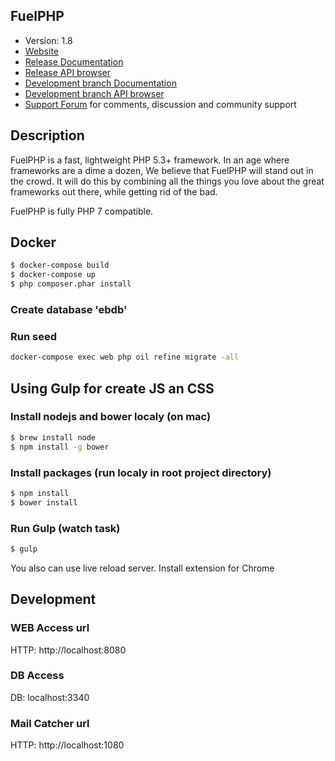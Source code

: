## FuelPHP

* Version: 1.8
* [Website](http://fuelphp.com/)
* [Release Documentation](http://docs.fuelphp.com)
* [Release API browser](http://api.fuelphp.com)
* [Development branch Documentation](http://dev-docs.fuelphp.com)
* [Development branch API browser](http://dev-api.fuelphp.com)
* [Support Forum](http://fuelphp.com/forums) for comments, discussion and community support

## Description

FuelPHP is a fast, lightweight PHP 5.3+ framework. In an age where frameworks are a dime a dozen, We believe that FuelPHP will stand out in the crowd.  It will do this by combining all the things you love about the great frameworks out there, while getting rid of the bad.

FuelPHP is fully PHP 7 compatible.

## Docker

```bash
$ docker-compose build
$ docker-compose up
$ php composer.phar install
```

### Create database 'ebdb'

### Run seed
```bash
docker-compose exec web php oil refine migrate -all
```


## Using Gulp for create JS an CSS

### Install nodejs and bower localy (on mac)
```bash
$ brew install node
$ npm install -g bower
```

### Install packages (run localy in root project directory)
```bash
$ npm install
$ bower install
```

### Run Gulp (watch task)
```bash
$ gulp
```

You also can use live reload server. Install extension for Chrome


## Development

### WEB Access url
HTTP: http://localhost:8080

### DB Access
DB: localhost:3340

### Mail Catcher url
HTTP: http://localhost:1080
